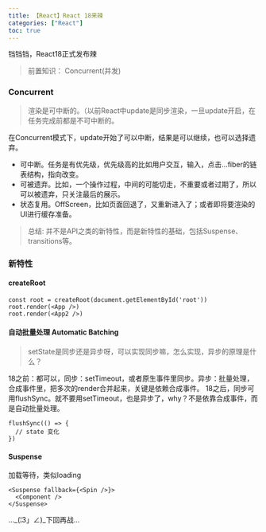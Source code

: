 ```yaml
---
title: 【React】React 18来辣
categories: ["React"]
toc: true
---
```


铛铛铛，React18正式发布辣

> 前置知识： Concurrent(并发)

### Concurrent
> 渲染是可中断的。（以前React中update是同步渲染，一旦update开启，在任务完成前都是不可中断的。

在Concurrent模式下，update开始了可以中断，结果是可以继续，也可以选择遗弃。
- 可中断。任务是有优先级，优先级高的比如用户交互，输入，点击...fiber的链表结构，指向改变。
- 可被遗弃。比如，一个操作过程，中间的可能切走，不重要或者过期了，所以可以被遗弃，只关注最后的展示。
- 状态复用。OffScreen，比如页面回退了，又重新进入了；或者即将要渲染的UI进行缓存准备。

> 总结: 并不是API之类的新特性，而是新特性的基础，包括Suspense、transitions等。 

### 新特性

#### createRoot
```
const root = createRoot(document.getElementById('root'))
root.render(<App />)
root.render(<App2 />)
```

#### 自动批量处理 Automatic Batching

> setState是同步还是异步呀，可以实现同步嘛，怎么实现，异步的原理是什么？

18之前：都可以，同步：setTimeout，或者原生事件里同步。异步：批量处理，合成事件里，把多次的render合并起来，关键是依赖合成事件。
18之后，同步可用flushSync。就不要用setTimeout，也是异步了，why？不是依靠合成事件，而是自动批量处理。
```
flushSync(() => {
  // state 变化  
})
```

#### Suspense
加载等待，类似loading

```
<Suspense fallback={<Spin />}>
  <Component />
</Suspense>
```

..._(¦3」∠)_下回再战...